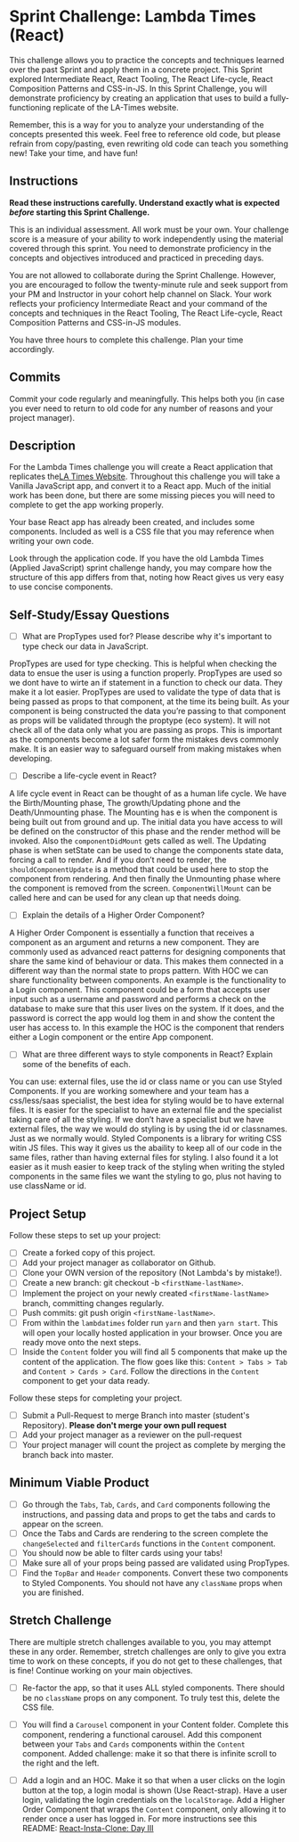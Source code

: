 # Sprint Challenge: Lambda Times (React)

This challenge allows you to practice the concepts and techniques learned over the past Sprint and apply them in a concrete project. This Sprint explored Intermediate React, React Tooling, The React Life-cycle, React Composition Patterns and CSS-in-JS. In this Sprint Challenge, you will demonstrate proficiency by creating an application that uses to build a fully-functioning replicate of the LA-Times website.

Remember, this is a way for you to analyze your understanding of the concepts presented this week. Feel free to reference old code, but please refrain from copy/pasting, even rewriting old code can teach you something new! Take your time, and have fun!

## Instructions

**Read these instructions carefully. Understand exactly what is expected _before_ starting this Sprint Challenge.**

This is an individual assessment. All work must be your own. Your challenge score is a measure of your ability to work independently using the material covered through this sprint. You need to demonstrate proficiency in the concepts and objectives introduced and practiced in preceding days.

You are not allowed to collaborate during the Sprint Challenge. However, you are encouraged to follow the twenty-minute rule and seek support from your PM and Instructor in your cohort help channel on Slack. Your work reflects your proficiency Intermediate React and your command of the concepts and techniques in the React Tooling, The React Life-cycle, React Composition Patterns and CSS-in-JS modules.

You have three hours to complete this challenge. Plan your time accordingly.

## Commits

Commit your code regularly and meaningfully. This helps both you (in case you ever need to return to old code for any number of reasons and your project manager).

## Description

For the Lambda Times challenge you will create a React application that replicates the[LA Times Website](http://www.latimes.com). Throughout this challenge you will take a Vanilla JavaScript app, and convert it to a React app. Much of the initial work has been done, but there are some missing pieces you will need to complete to get the app working properly.

Your base React app has already been created, and includes some components. Included as well is a CSS file that you may reference when writing your own code.

Look through the application code. If you have the old Lambda Times (Applied JavaScript) sprint challenge handy, you may compare how the structure of this app differs from that, noting how React gives us very easy to use concise components.

## Self-Study/Essay Questions

- [ ] What are PropTypes used for? Please describe why it's important to type check our data in JavaScript.

PropTypes are used for type checking. This is helpful when checking the data to ensue the user is using a function properly. PropTypes are used so we dont have to wirte an if statement in a function to check our data. They make it a lot easier. PropTypes are used to validate the type of data that is being passed as props to that component, at the time its being built. As your component is being constructed  the data you’re passing to that component as props  will be validated through the proptype (eco system). It will not check all of the data only what you are passing as props. This is important as the components become a lot safer form the mistakes devs commonly make. It is an easier way to safeguard ourself from making mistakes when developing.

- [ ] Describe a life-cycle event in React?

A life cycle event in React can be thought of as a human life cycle. We have the Birth/Mounting phase, The growth/Updating phone and the Death/Unmounting phase. The Mounting has e is when the component is being built out from ground and up. The initial data you have access to will be defined on the constructor of this phase and the render method will be invoked. Also the `componentDidMount` gets called as well. The Updating phase is when setState can be used to change the components state data, forcing a call to render. And if you don’t need to render, the `shouldComponentUpdate` is a method that could be used here to stop the component from rendering. And then finally the Unmounting phase where the component is removed from the screen. `ComponentWillMount` can be called here and can be used for any clean up that needs doing.


- [ ] Explain the details of a Higher Order Component?

A Higher Order Component is essentially a function that receives a component as an argument and returns a new component. They are commonly used as advanced react patterns for designing components that share the same kind of behaviour or data. This makes them connected in a different way than the normal state to props pattern. With HOC we can share functionality between components. An example is the functionality to a Login component. This component could be a form that accepts user input such as a username and password and performs a check on the database to make sure that this user lives on the system. If it does, and the password is correct the app would log them in and show the content the user has access to. In this example the HOC is the component that renders either a Login component or the entire App component. 

- [ ] What are three different ways to style components in React? Explain some of the benefits of each.

You can use: external files, use the id or class name or you can use Styled Components. If you are working somewhere and your team has a css/less/saas specialist, the best idea for styling would be to have external files. It is easier for the specialist to have an external file and the specialist taking care of all the styling. If we don’t have a specialist but we have external files, the way we would do styling is by using the id or classnames. Just as we normally would. Styled Components is a library for writing CSS witin JS files. This way it gives us the abaility to keep all of our code in the same files, rather than having external files for styling. I also found it a lot easier as it mush easier to keep track of the styling when writing the styled components in the same files we want the styling to go, plus not having to use className or id.

## Project Setup

Follow these steps to set up your project:

- [ ] Create a forked copy of this project.
- [ ] Add your project manager as collaborator on Github.
- [ ] Clone your OWN version of the repository (Not Lambda's by mistake!).
- [ ] Create a new branch: git checkout -b `<firstName-lastName>`.
- [ ] Implement the project on your newly created `<firstName-lastName>` branch, committing changes regularly.
- [ ] Push commits: git push origin `<firstName-lastName>`.
- [ ] From within the `lambdatimes` folder run `yarn` and then `yarn start`. This will open your locally hosted application in your browser. Once you are ready move onto the next steps.
- [ ] Inside the `Content` folder you will find all 5 components that make up the content of the application. The flow goes like this: `Content > Tabs > Tab` and `Content > Cards > Card`. Follow the directions in the `Content` component to get your data ready.

Follow these steps for completing your project.

- [ ] Submit a Pull-Request to merge <firstName-lastName> Branch into master (student's Repository). **Please don't merge your own pull request**
- [ ] Add your project manager as a reviewer on the pull-request
- [ ] Your project manager will count the project as complete by merging the branch back into master.

## Minimum Viable Product

- [ ] Go through the `Tabs`, `Tab`, `Cards`, and `Card` components following the instructions, and passing data and props to get the tabs and cards to appear on the screen.
- [ ] Once the Tabs and Cards are rendering to the screen complete the `changeSelected` and `filterCards` functions in the `Content` component.
- [ ] You should now be able to filter cards using your tabs!
- [ ] Make sure all of your props being passed are validated using PropTypes.
- [ ] Find the `TopBar` and `Header` components. Convert these two components to Styled Components. You should not have any `className` props when you are finished.

## Stretch Challenge

There are multiple stretch challenges available to you, you may attempt these in any order. Remember, stretch challenges are only to give you extra time to work on these concepts, if you do not get to these challenges, that is fine! Continue working on your main objectives.

- [ ] Re-factor the app, so that it uses ALL styled components. There should be no `className` props on any component. To truly test this, delete the CSS file.

- [ ] You will find a `Carousel` component in your Content folder. Complete this component, rendering a functional carousel. Add this component between your `Tabs` and `Cards` components within the `Content` component. Added challenge: make it so that there is infinite scroll to the right and the left.

- [ ] Add a login and an HOC. Make it so that when a user clicks on the login button at the top, a login modal is shown (Use React-strap). Have a user login, validating the login credentials on the `localStorage`. Add a Higher Order Component that wraps the `Content` component, only allowing it to render once a user has logged in. For more instructions see this README: [React-Insta-Clone: Day III](https://github.com/LambdaSchool/React-Insta-Clone/blob/master/DAY_THREE_README.md#tasks-day-iii)
